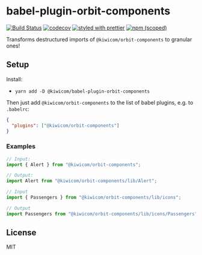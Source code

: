 # babel-plugin-orbit-components

[![Build Status](https://travis-ci.org/kiwicom/babel-plugin-orbit-components.svg?branch=master)](https://travis-ci.org/kiwicom/babel-plugin-orbit-components)
[![codecov](https://codecov.io/gh/kiwicom/babel-plugin-orbit-components/branch/master/graph/badge.svg)](https://codecov.io/gh/kiwicom/babel-plugin-orbit-components)
[![styled with prettier](https://img.shields.io/badge/styled_with-prettier-ff69b4.svg)](https://github.com/prettier/prettier)
[![npm (scoped)](https://img.shields.io/npm/v/babel-plugin-orbit-components.svg)](https://www.npmjs.com/package/@kiwicom/babel-plugin-orbit-components)

Transforms destructured imports of `@kiwicom/orbit-components` to granular ones!

## Setup

Install:

- `yarn add -D @kiwicom/babel-plugin-orbit-components`

Then just add `@kiwicom/orbit-components` to the list of babel plugins, e.g. to `.babelrc`:

```json
{
  "plugins": ["@kiwicom/orbit-components"]
}
```

### Examples

```js
// Input:
import { Alert } from "@kiwicom/orbit-components";

// Output:
import Alert from "@kiwicom/orbit-components/lib/Alert";
```

```js
// Input
import { Passengers } from "@kiwicom/orbit-components/lib/icons";

// Output
import Passengers from "@kiwicom/orbit-components/lib/icons/Passengers";
```

## License

MIT
